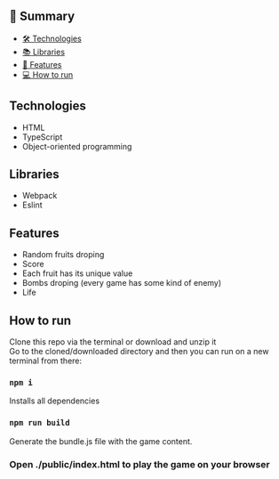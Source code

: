## 📕 Summary

- [🛠️ Technologies ](#technologies)
- [📚 Libraries ](#libraries)
- [📝 Features](#features)
- [💻 How to run](#how-to-run)

## Technologies
- HTML
- TypeScript
- Object-oriented programming

## Libraries
- Webpack
- Eslint

## Features
- Random fruits droping
- Score
- Each fruit has its unique value
- Bombs droping (every game has some kind of enemy)
- Life

## How to run

Clone this repo via the terminal or download and unzip it <br/>
Go to the cloned/downloaded directory and then you can run on a new terminal from there:

### `npm i`
Installs all dependencies

### `npm run build`

Generate the bundle.js file with the game content.

### Open ./public/index.html to play the game on your browser
